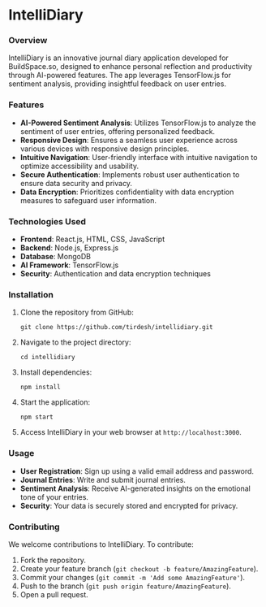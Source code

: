 # IntelliDiary

### Overview
IntelliDiary is an innovative journal diary application developed for BuildSpace.so, designed to enhance personal reflection and productivity through AI-powered features. The app leverages TensorFlow.js for sentiment analysis, providing insightful feedback on user entries.

### Features
- **AI-Powered Sentiment Analysis**: Utilizes TensorFlow.js to analyze the sentiment of user entries, offering personalized feedback.
- **Responsive Design**: Ensures a seamless user experience across various devices with responsive design principles.
- **Intuitive Navigation**: User-friendly interface with intuitive navigation to optimize accessibility and usability.
- **Secure Authentication**: Implements robust user authentication to ensure data security and privacy.
- **Data Encryption**: Prioritizes confidentiality with data encryption measures to safeguard user information.

### Technologies Used
- **Frontend**: React.js, HTML, CSS, JavaScript
- **Backend**: Node.js, Express.js
- **Database**: MongoDB
- **AI Framework**: TensorFlow.js
- **Security**: Authentication and data encryption techniques

### Installation
1. Clone the repository from GitHub:
   ```
   git clone https://github.com/tirdesh/intellidiary.git
   ```
2. Navigate to the project directory:
   ```
   cd intellidiary
   ```
3. Install dependencies:
   ```
   npm install
   ```
4. Start the application:
   ```
   npm start
   ```
5. Access IntelliDiary in your web browser at `http://localhost:3000`.

### Usage
- **User Registration**: Sign up using a valid email address and password.
- **Journal Entries**: Write and submit journal entries.
- **Sentiment Analysis**: Receive AI-generated insights on the emotional tone of your entries.
- **Security**: Your data is securely stored and encrypted for privacy.

### Contributing
We welcome contributions to IntelliDiary. To contribute:
1. Fork the repository.
2. Create your feature branch (`git checkout -b feature/AmazingFeature`).
3. Commit your changes (`git commit -m 'Add some AmazingFeature'`).
4. Push to the branch (`git push origin feature/AmazingFeature`).
5. Open a pull request.

